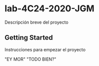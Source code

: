 # lab-4C24-2020-JGM 

Descripción breve del proyecto

## Getting Started

Instrucciones para empezar el proyecto

"EY MOR"
"TODO BIEN?"